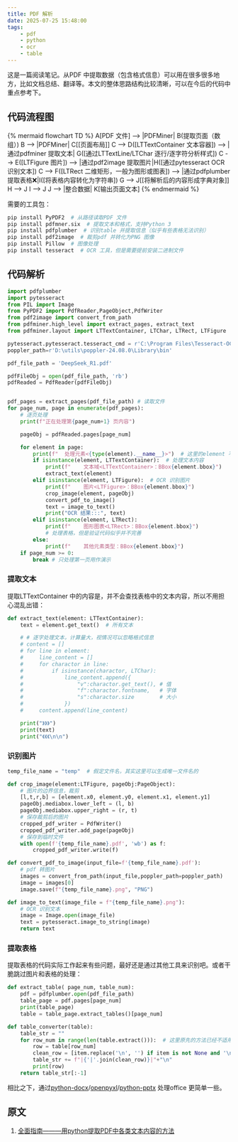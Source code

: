 ```yaml
---
title: PDF 解析
date: 2025-07-25 15:48:00
tags:
    - pdf  
    - python  
    - ocr
    - table
---
```


这是一篇阅读笔记。从PDF 中提取数据（包含格式信息）可以用在很多很多地方，比如文档总结、翻译等。本文的整体思路结构比较清晰，可以在今后的代码中重点参考下。  
<!-- more -->  

## 代码流程图  

{% mermaid flowchart TD %}
 A[PDF 文件] --> |PDFMiner| B(提取页面（数组）)
 B --> |PDFMiner| C[[页面布局]]
 C --> D([LTTextContainer 文本容器]) --> |通过pdfminer 提取文本| G([通过LTTextLine/LTChar 逐行/逐字符分析样式]) 
 C --> E([LTFigure 图片]) --> |通过pdf2image 提取图片|H([通过pytesseract OCR 识别文本])
 C --> F([LTRect 二维矩形，一般为图形或图表]) --> |通过pdfplumber 提取表格❌|I([将表格内容转化为字符串])
 G --> J[[将解析后的内容形成字典对象]]
 H --> J
 I --> J
 J --> |整合数据| K[输出页面文本]
{% endmermaid %}  

需要的工具包：  
```bash
pip install PyPDF2  # 从路径读取PDF 文件  
pip install pdfmner.six  # 提取文本和格式，支持Python 3  
pip install pdfplumber  # 识别table 并提取信息（似乎有些表格无法识别）  
pip install pdf2image  # 裁剪pdf 并转化为PNG 图像   
pip install Pillow  # 图像处理     
pip install tesseract  # OCR 工具，但是需要提前安装二进制文件     
```

## 代码解析  

```python  
import pdfplumber
import pytesseract
from PIL import Image
from PyPDF2 import PdfReader,PageObject,PdfWriter
from pdf2image import convert_from_path
from pdfminer.high_level import extract_pages, extract_text
from pdfminer.layout import LTTextContainer, LTChar, LTRect, LTFigure

pytesseract.pytesseract.tesseract_cmd = r'C:\Program Files\Tesseract-OCR\tesseract'
poppler_path=r'D:\utils\poppler-24.08.0\Library\bin'

pdf_file_path = 'DeepSeek_R1.pdf'

pdfFileObj = open(pdf_file_path, 'rb')
pdfReaded = PdfReader(pdfFileObj)


pdf_pages = extract_pages(pdf_file_path) # 读取文件
for page_num, page in enumerate(pdf_pages):  
    # 逐页处理  
    print(f"正在处理第{page_num+1} 页内容")

    pageObj = pdfReaded.pages[page_num]

    for element in page: 
        print(f"  处理元素<{type(element).__name__}>")  # 这里的element 不仅带有文本，还带有位置信息
        if isinstance(element, LTTextContainer):  # 处理文本内容
            print(f"    文本域<LTTextContainer>：BBox{element.bbox}")
            extract_text(element) 
        elif isinstance(element, LTFigure):  # OCR 识别图片
            print(f"    图片<LTFigure>：BBox{element.bbox}")
            crop_image(element, pageObj)
            convert_pdf_to_image()
            text = image_to_text()
            print("OCR 结果:::", text)
        elif isinstance(element, LTRect):
            print(f"    图形图表<LTRect>：BBox{element.bbox}")
            # 处理表格，但是验证代码似乎并不完善
        else:
            print(f"    其他元素类型：BBox{element.bbox}")
    if page_num >= 0:
        break # 只处理第一页用作演示
```

### 提取文本  
提取LTTextContainer 中的内容是，并不会查找表格中的文本内容，所以不用担心混乱出错：
```python
def extract_text(element: LTTextContainer):
    text = element.get_text()  # 所有文本

    # # 逐字处理文本，计算量大，视情况可以忽略格式信息
    # content = []
    # for line in element:
    #     line_content = []
    #     for charactor in line:
    #         if isinstance(charactor, LTChar):
    #             line_content.append({
    #                 "v":charactor.get_text(), # 值
    #                 "f":charactor.fontname,   # 字体
    #                 "s":charactor.size        # 大小
    #             })
    #     content.append(line_content)

    print("》》》")
    print(text)
    print("《《《\n\n")
```

### 识别图片  
```python
temp_file_name = "temp"  # 假定文件名，其实这里可以生成唯一文件名的

def crop_image(element:LTFigure, pageObj:PageObject):
    # 图片的边界信息，裁剪
    [l,t,r,b] = [element.x0, element.y0, element.x1, element.y1]
    pageObj.mediabox.lower_left = (l, b)
    pageObj.mediabox.upper_right = (r, t)
    # 保存裁剪后的图片
    cropped_pdf_writer = PdfWriter()
    cropped_pdf_writer.add_page(pageObj)
    # 保存到临时文件
    with open(f'{temp_file_name}.pdf', 'wb') as f:
        cropped_pdf_writer.write(f)

def convert_pdf_to_image(input_file=f'{temp_file_name}.pdf'):
    # pdf 转图片  
    images = convert_from_path(input_file,poppler_path=poppler_path)
    image = images[0]
    image.save(f"{temp_file_name}.png", "PNG")

def image_to_text(image_file = f"{temp_file_name}.png"):
    # OCR 识别文本
    image = Image.open(image_file)
    text = pytesseract.image_to_string(image)
    return text
```

### 提取表格  
提取表格的代码实际工作起来有些问题，最好还是通过其他工具来识别吧。或者干脆跳过图片和表格的处理：
```python
def extract_table( page_num, table_num):
    pdf = pdfplumber.open(pdf_file_path)
    table_page = pdf.pages[page_num]
    print(table_page)
    table = table_page.extract_tables()[page_num]

def table_converter(table):
    table_str = ""
    for row_num in range(len(table.extract())):  # 这里原先的方法已经不适用了
        row = table[row_num]
        clean_row = [item.replace('\n', '') if item is not None and '\n' in item else 'None' if item is None else item for item in row]
        table_str += f"|{'|'.join(clean_row)}|"+"\n"
        print(row)
    return table_str[:-1]
```

相比之下，通过[python-docx](https://github.com/python-openxml/python-docx)/[openpyxl](https://openpyxl.readthedocs.io/en/stable/)/[python-pptx](https://python-pptx.readthedocs.io/) 处理office 更简单一些。

## 原文  
1. [全面指南———用python提取PDF中各类文本内容的方法](https://www.luxiangdong.com/2023/10/05/extract/)